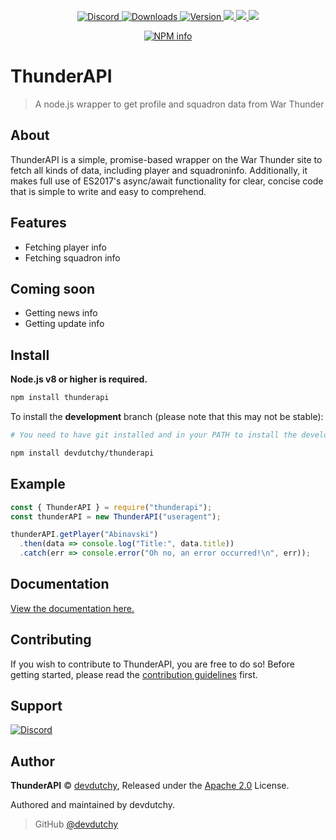 <div align="center">
  <p>
    <a href="https://discord.gg/uApUXn6">
      <img src="https://discordapp.com/api/guilds/297442085861064705/embed.png" alt="Discord" />
    </a>
    <a href="https://www.npmjs.com/package/thunderapi">
      <img src="https://img.shields.io/npm/dt/thunderapi.svg" alt="Downloads" />
    </a>
    <a href="https://www.npmjs.com/package/thunderapi">
      <img src="https://img.shields.io/npm/v/thunderapi.svg" alt="Version" />
    </a>
    <a href="https://david-dm.org/devdutchy/thunderapi" alt="Dependencies">
      <img src="https://david-dm.org/devdutchy/thunderapi.svg" />
    </a>
    <a href="https://paypal.me/TheDutchy" alt="Donate on PayPal">
      <img src="https://img.shields.io/badge/donate-PayPal-009cde.svg" />
    </a>
    <a href="https://travis-ci.org/devdutchy/thunderapi">
      <img src="https://api.travis-ci.org/devdutchy/thunderapi.svg?branch=master" />
    </a>
  </p>
  <p>
    <a href="https://nodei.co/npm/thunderapi/">
      <img src="https://nodei.co/npm/thunderapi.png?downloads=true&stars=true" alt="NPM info" />
    </a>
  </p>
</div>

# ThunderAPI

> A node.js wrapper to get profile and squadron data from War Thunder

## About

ThunderAPI is a simple, promise-based wrapper on the War Thunder site to fetch all kinds of data, including player and squadroninfo. Additionally, it makes full use of ES2017's async/await functionality for clear, concise code that is simple to write and easy to comprehend.

## Features

- Fetching player info
- Fetching squadron info

## Coming soon

- Getting news info
- Getting update info

## Install

**Node.js v8 or higher is required.**

```bash
npm install thunderapi
```

To install the **development** branch (please note that this may not be stable):

```bash
# You need to have git installed and in your PATH to install the development branch

npm install devdutchy/thunderapi
```

## Example

```js
const { ThunderAPI } = require("thunderapi");
const thunderAPI = new ThunderAPI("useragent");

thunderAPI.getPlayer("Abinavski")
  .then(data => console.log("Title:", data.title))
  .catch(err => console.error("Oh no, an error occurred!\n", err));
```

## Documentation

[View the documentation here.](http://docs.dutchy.ga)

## Contributing

If you wish to contribute to ThunderAPI, you are free to do so! Before getting started, please read the [contribution guidelines](https://github.com/devdutchy/thunderapi/blob/master/.github/CONTRIBUTING.md) first.

## Support

[![Discord](https://discordapp.com/api/guilds/297442085861064705/embed.png?style=banner2)](https://discord.gg/qWbWNbB)

## Author

**ThunderAPI** © [devdutchy](https://github.com/devdutchy), Released under the [Apache 2.0](https://github.com/devdutchy/thunderapi/blob/master/LICENSE) License.

Authored and maintained by devdutchy.

> GitHub [@devdutchy](https://github.com/devdutchy)